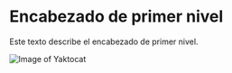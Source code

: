 # Encabezado de primer nivel 
Este texto describe el encabezado de primer nivel.

![Image of Yaktocat](https://octodex.github.com/images/yaktocat.png)
